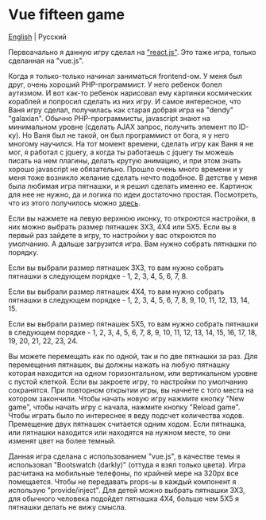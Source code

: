 # Vue fifteen game

[English](./README.md) | Русский

Первоачально я данную игру сделал на ["react.js"](https://github.com/maksimkaJCHK/react-fifteen-game). Это таже игра, только сделанная на "vue.js".

Когда я только-только начинал заниматься frontend-ом. У меня был друг, очень хороший PHP-программист. У него ребенок болел аутизмом. И вот как-то ребенок нарисовал ему картинки космических кораблей и попросил сделать из них игру. И самое интересное, что Ваня игру сделал, получилась как старая добрая игра на "dendy" "galaxian". Обычно PHP-программисты, javascript знают на минимальном уровне (сделать AJAX запрос, получить элемент по ID-ку). Но Ваня был не такой, он был программист от бога, я у него многому научился. На тот момент времени, сделать игру как Ваня я не мог, я работал с jquery, а когда ты работаешь с jquery ты можешь писать на нем плагины, делать крутую анимацию, и при этом знать хорошо javascript не обязательно. Прошло очень много времени и у меня тоже возникло желание сделать нечто подобное. В детстве у меня была любимая игра пятнашки, и я решил сделать именно ее. Картинок для нее не нужно, да и логика по идеи достаточно простая. Посмотреть, что из этого получилось можно [здесь](https://maksimkajchk.github.io/react-fifteen-game/).

Если вы нажмете на левую верхнюю иконку, то откроются настройки, в них можно выбрать размер пятнашек 3X3, 4X4 или 5X5. Если вы в первый раз зайдете в игру, то настройки у вас откроются по умолчанию. А дальше загрузится игра. Вам нужно собрать пятнашки по порядку.

Если вы выбрали размер пятнашек 3X3, то вам нужно собрать пятнашки в следующем порядке - 1, 2, 3, 4, 5, 6, 7, 8. 

Если вы выбрали размер пятнашек 4X4, то вам нужно собрать пятнашки в следующем порядке - 1, 2, 3, 4, 5, 6, 7, 8, 9, 10, 11, 12, 13, 14, 15.

Если вы выбрали размер пятнашек 5X5, то вам нужно собрать пятнашки в следующем порядке - 1, 2, 3, 4, 5, 6, 7, 8, 9, 10, 11, 12, 13, 14, 15, 16, 17, 18, 19, 20, 21, 22, 23, 24.

Вы можете перемещать как по одной, так и по две пятнашки за раз. Для перемещения пятнашек, вы должны нажать на любую пятнашку которая находится на одном горизонтальном, или вертикальном уровне с пустой клеткой. Если вы закроете игру, то настройки по умолчанию сохранятся. При повторном открытии игры, вы начнете с того места на котором закончили. Чтобы начать новую игру нажмите кнопку "New game", чтобы начать игру с начала, нажмите кнопку "Reload game". Чтобы играть было по интереснее я веду подсчет количества ходов. Премещение двух пятнашек считается одним ходом. Если пятнашка, или пятнашки находится или находятся на нужном месте, то они изменят цвет на более темный.

Данная игра сделана с использованием "vue.js", в качестве темы я использовал "Bootswatch (darkly)" (оттуда я взял только цвета). Игра расчитана на мобильные телефоны, по крайней мере на 320px все помещается. Чтобы не передавать props-ы в каждый компонент я использую "provide/inject". Для детей можно выбрать пятнашки 3X3, для обычного человека подойдет пятнашка 4X4, больше чем 5X5 я пятнашки делать не вижу смысла.